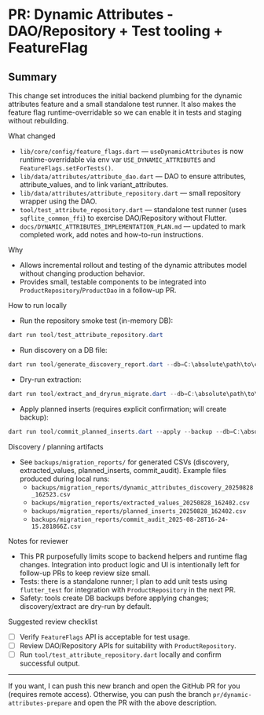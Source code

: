 # PR: Dynamic Attributes - DAO/Repository + Test tooling + FeatureFlag

## Summary

This change set introduces the initial backend plumbing for the dynamic attributes feature and a small standalone test runner. It also makes the feature flag runtime-overridable so we can enable it in tests and staging without rebuilding.

What changed

- `lib/core/config/feature_flags.dart` — `useDynamicAttributes` is now runtime-overridable via env var `USE_DYNAMIC_ATTRIBUTES` and `FeatureFlags.setForTests()`.
- `lib/data/attributes/attribute_dao.dart` — DAO to ensure attributes, attribute_values, and to link variant_attributes.
- `lib/data/attributes/attribute_repository.dart` — small repository wrapper using the DAO.
- `tool/test_attribute_repository.dart` — standalone test runner (uses `sqflite_common_ffi`) to exercise DAO/Repository without Flutter.
- `docs/DYNAMIC_ATTRIBUTES_IMPLEMENTATION_PLAN.md` — updated to mark completed work, add notes and how-to-run instructions.

Why

- Allows incremental rollout and testing of the dynamic attributes model without changing production behavior.
- Provides small, testable components to be integrated into `ProductRepository`/`ProductDao` in a follow-up PR.

How to run locally

- Run the repository smoke test (in-memory DB):

```powershell
dart run tool/test_attribute_repository.dart
```

- Run discovery on a DB file:

```powershell
dart run tool/generate_discovery_report.dart --db=C:\absolute\path\to\clothes_pos.db
```

- Dry-run extraction:

```powershell
dart run tool/extract_and_dryrun_migrate.dart --db=C:\absolute\path\to\clothes_pos.db
```

- Apply planned inserts (requires explicit confirmation; will create backup):

```powershell
dart run tool/commit_planned_inserts.dart --apply --backup --db=C:\absolute\path\to\clothes_pos.db
```

Discovery / planning artifacts

- See `backups/migration_reports/` for generated CSVs (discovery, extracted_values, planned_inserts, commit_audit). Example files produced during local runs:
  - `backups/migration_reports/dynamic_attributes_discovery_20250828_162523.csv`
  - `backups/migration_reports/extracted_values_20250828_162402.csv`
  - `backups/migration_reports/planned_inserts_20250828_162402.csv`
  - `backups/migration_reports/commit_audit_2025-08-28T16-24-15.281866Z.csv`

Notes for reviewer

- This PR purposefully limits scope to backend helpers and runtime flag changes. Integration into product logic and UI is intentionally left for follow-up PRs to keep review size small.
- Tests: there is a standalone runner; I plan to add unit tests using `flutter_test` for integration with `ProductRepository` in the next PR.
- Safety: tools create DB backups before applying changes; discovery/extract are dry-run by default.

Suggested review checklist

- [ ] Verify `FeatureFlags` API is acceptable for test usage.
- [ ] Review DAO/Repository APIs for suitability with `ProductRepository`.
- [ ] Run `tool/test_attribute_repository.dart` locally and confirm successful output.

---

If you want, I can push this new branch and open the GitHub PR for you (requires remote access). Otherwise, you can push the branch `pr/dynamic-attributes-prepare` and open the PR with the above description.
